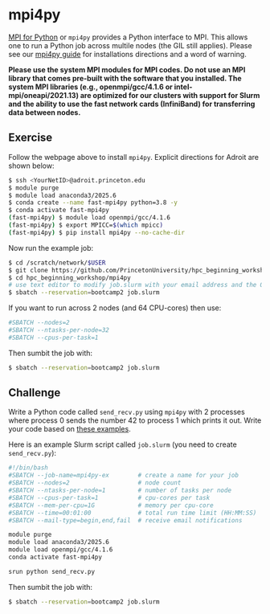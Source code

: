 # mpi4py

[MPI for Python](https://mpi4py.readthedocs.io/en/stable/index.html) or `mpi4py` provides a Python interface to MPI. This allows one to run a Python job across multile nodes (the GIL still applies). Please see our [mpi4py guide](https://researchcomputing.princeton.edu/support/knowledge-base/mpi4py) for installations directions and a word of warning.

**Please use the system MPI modules for MPI codes. Do not use an MPI library that comes pre-built with the software that you installed. The system MPI libraries (e.g., openmpi/gcc/4.1.6 or intel-mpi/oneapi/2021.13) are optimized for our clusters with support for Slurm and the ability to use the fast network cards (InfiniBand) for transferring data between nodes.**

## Exercise

Follow the webpage above to install `mpi4py`. Explicit directions for Adroit are shown below:

```bash
$ ssh <YourNetID>@adroit.princeton.edu
$ module purge
$ module load anaconda3/2025.6
$ conda create --name fast-mpi4py python=3.8 -y
$ conda activate fast-mpi4py
(fast-mpi4py) $ module load openmpi/gcc/4.1.6
(fast-mpi4py) $ export MPICC=$(which mpicc)
(fast-mpi4py) $ pip install mpi4py --no-cache-dir
```

Now run the example job:

```bash
$ cd /scratch/network/$USER
$ git clone https://github.com/PrincetonUniversity/hpc_beginning_workshop.git
$ cd hpc_beginning_workshop/mpi4py
# use text editor to modify job.slurm with your email address and the Open MPI version (e.g., 4.1.6)
$ sbatch --reservation=bootcamp2 job.slurm
```

If you want to run across 2 nodes (and 64 CPU-cores) then use:

```bash
#SBATCH --nodes=2
#SBATCH --ntasks-per-node=32
#SBATCH --cpus-per-task=1
```

Then sumbit the job with:

```bash
$ sbatch --reservation=bootcamp2 job.slurm
```

## Challenge

Write a Python code called `send_recv.py` using `mpi4py` with 2 processes where process 0 sends the number 42 to process 1 which prints it out. Write your code based on [these examples](https://mpi4py.readthedocs.io/en/stable/tutorial.html#point-to-point-communication).

Here is an example Slurm script called `job.slurm` (you need to create `send_recv.py`):

```bash
#!/bin/bash
#SBATCH --job-name=mpi4py-ex        # create a name for your job
#SBATCH --nodes=2                   # node count
#SBATCH --ntasks-per-node=1         # number of tasks per node
#SBATCH --cpus-per-task=1           # cpu-cores per task
#SBATCH --mem-per-cpu=1G            # memory per cpu-core
#SBATCH --time=00:01:00             # total run time limit (HH:MM:SS)
#SBATCH --mail-type=begin,end,fail  # receive email notifications

module purge
module load anaconda3/2025.6
module load openmpi/gcc/4.1.6
conda activate fast-mpi4py

srun python send_recv.py
```

Then sumbit the job with:

```bash
$ sbatch --reservation=bootcamp2 job.slurm
```

